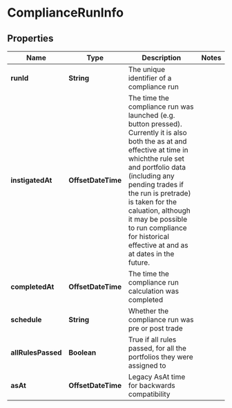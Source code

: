 

# ComplianceRunInfo


## Properties

Name | Type | Description | Notes
------------ | ------------- | ------------- | -------------
**runId** | **String** | The unique identifier of a compliance run | 
**instigatedAt** | **OffsetDateTime** | The time the compliance run was launched (e.g. button pressed). Currently it is also both the as at and effective at time in whichthe rule set and portfolio data (including any pending trades if the run is pretrade) is taken for the caluation, although it may be possible to run compliance for historical effective at and as at dates in the future. | 
**completedAt** | **OffsetDateTime** | The time the compliance run calculation was completed | 
**schedule** | **String** | Whether the compliance run was pre or post trade | 
**allRulesPassed** | **Boolean** | True if all rules passed, for all the portfolios they were assigned to | 
**asAt** | **OffsetDateTime** | Legacy AsAt time for backwards compatibility | 



